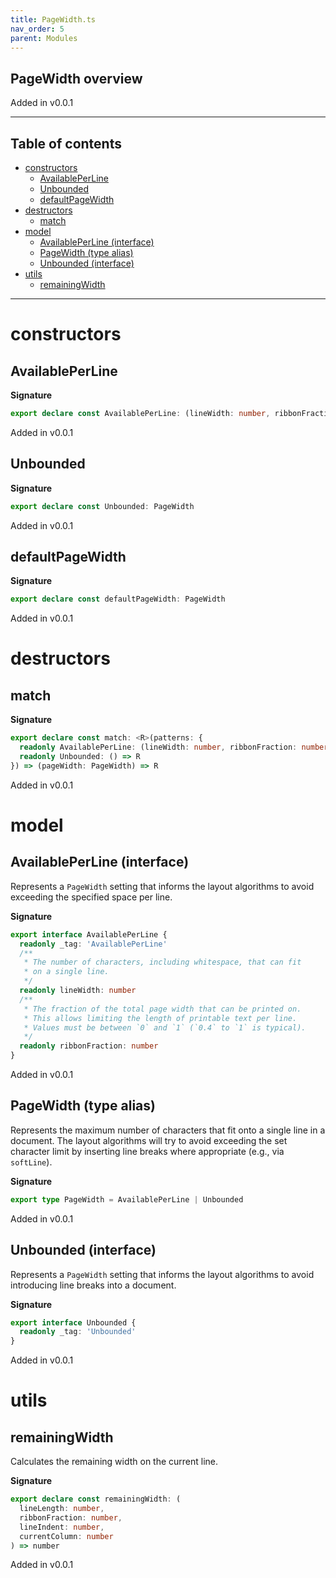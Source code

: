 ```yaml
---
title: PageWidth.ts
nav_order: 5
parent: Modules
---
```


## PageWidth overview

Added in v0.0.1

---

<h2 class="text-delta">Table of contents</h2>

- [constructors](#constructors)
  - [AvailablePerLine](#availableperline)
  - [Unbounded](#unbounded)
  - [defaultPageWidth](#defaultpagewidth)
- [destructors](#destructors)
  - [match](#match)
- [model](#model)
  - [AvailablePerLine (interface)](#availableperline-interface)
  - [PageWidth (type alias)](#pagewidth-type-alias)
  - [Unbounded (interface)](#unbounded-interface)
- [utils](#utils)
  - [remainingWidth](#remainingwidth)

---

# constructors

## AvailablePerLine

**Signature**

```ts
export declare const AvailablePerLine: (lineWidth: number, ribbonFraction: number) => PageWidth
```

Added in v0.0.1

## Unbounded

**Signature**

```ts
export declare const Unbounded: PageWidth
```

Added in v0.0.1

## defaultPageWidth

**Signature**

```ts
export declare const defaultPageWidth: PageWidth
```

Added in v0.0.1

# destructors

## match

**Signature**

```ts
export declare const match: <R>(patterns: {
  readonly AvailablePerLine: (lineWidth: number, ribbonFraction: number) => R
  readonly Unbounded: () => R
}) => (pageWidth: PageWidth) => R
```

Added in v0.0.1

# model

## AvailablePerLine (interface)

Represents a `PageWidth` setting that informs the layout
algorithms to avoid exceeding the specified space per line.

**Signature**

```ts
export interface AvailablePerLine {
  readonly _tag: 'AvailablePerLine'
  /**
   * The number of characters, including whitespace, that can fit
   * on a single line.
   */
  readonly lineWidth: number
  /**
   * The fraction of the total page width that can be printed on.
   * This allows limiting the length of printable text per line.
   * Values must be between `0` and `1` (`0.4` to `1` is typical).
   */
  readonly ribbonFraction: number
}
```

Added in v0.0.1

## PageWidth (type alias)

Represents the maximum number of characters that fit onto a
single line in a document. The layout algorithms will try to
avoid exceeding the set character limit by inserting line
breaks where appropriate (e.g., via `softLine`).

**Signature**

```ts
export type PageWidth = AvailablePerLine | Unbounded
```

Added in v0.0.1

## Unbounded (interface)

Represents a `PageWidth` setting that informs the layout
algorithms to avoid introducing line breaks into a document.

**Signature**

```ts
export interface Unbounded {
  readonly _tag: 'Unbounded'
}
```

Added in v0.0.1

# utils

## remainingWidth

Calculates the remaining width on the current line.

**Signature**

```ts
export declare const remainingWidth: (
  lineLength: number,
  ribbonFraction: number,
  lineIndent: number,
  currentColumn: number
) => number
```

Added in v0.0.1
